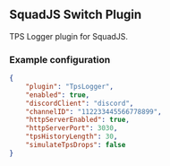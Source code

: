 ## SquadJS Switch Plugin
TPS Logger plugin for SquadJS.

### Example configuration
```json
{
    "plugin": "TpsLogger",
    "enabled": true,
    "discordClient": "discord",
    "channelID": "112233445566778899",
    "httpServerEnabled": true,
    "httpServerPort": 3030,
    "tpsHistoryLength": 30,
    "simulateTpsDrops": false
}
```
